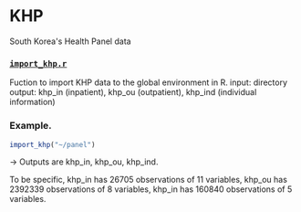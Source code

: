 # KHP
South Korea's Health Panel data

### [`import_khp.r`](https://github.com/hedgepodge/korea_khp/blob/master/import_khp.r)
Fuction to import KHP data to the global environment in R.
input: directory
output: khp_in (inpatient), khp_ou (outpatient), khp_ind (individual information)

### Example. 
``` r
import_khp("~/panel")
```

-> Outputs are khp_in, khp_ou, khp_ind.

To be specific,
khp_in has 26705 observations of 11 variables,
khp_ou has 2392339 observations of 8 variables,
khp_in has 160840 observations of 5 variables.
